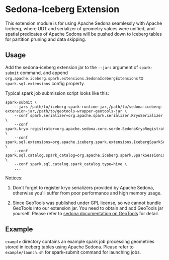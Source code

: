 # Sedona-Iceberg Extension

This extension module is for using Apache Sedona seamlessly with Apache Iceberg,
where UDT and serializer of geometry values were unified, and spatial
predicates of Apache Sedona will be pushed down to Iceberg tables for partition
pruning and data skipping.

## Usage

Add the sedona-iceberg extension jar to the `--jars` argument of `spark-submit`
command, and append
`org.apache.iceberg.spark.extensions.SedonaIcebergExtensions` to
`spark.sql.extensions` config property.

Typical spark job submission script looks like this:

```
spark-submit \
    --jars /path/to/iceberg-spark-runtime-jar,/path/to/sedona-iceberg-extension-jar,/path/to/geotools-wrapper-geotools-jar \
    --conf spark.serializer=org.apache.spark.serializer.KryoSerializer \
    --conf spark.kryo.registrator=org.apache.sedona.core.serde.SedonaKryoRegistrator \
    --conf spark.sql.extensions=org.apache.iceberg.spark.extensions.IcebergSparkSessionExtensions,org.apache.iceberg.spark.extensions.SedonaIcebergExtensions \
    --conf spark.sql.catalog.spark_catalog=org.apache.iceberg.spark.SparkSessionCatalog \
    --conf spark.sql.catalog.spark_catalog.type=hive \
    ...

```

Notices:

1. Don't forget to register kryo serializers provided by Apache Sedona,
   otherwise you'll suffer from poor performance and high memory usage.

2. Since GeoTools was published under GPL license, so we cannot bundle GeoTools
   into our extension jar. You need to obtain and add GeoTools jar
   yourself. Please refer to [sedona documentation on
   GeoTools](https://sedona.apache.org/setup/maven-coordinates/#geotools-240)
   for detail.

## Example

`example` directory contains an example spark job processing geometries stored
in iceberg tables using Apache Sedona. Please refer to `example/launch.sh` for
spark-submit command for launching jobs.
